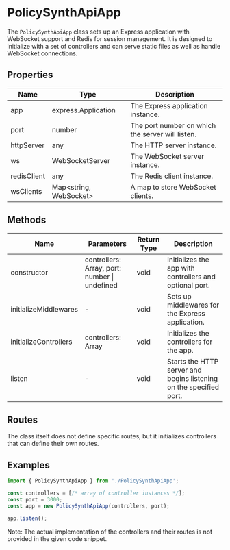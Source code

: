 # PolicySynthApiApp

The `PolicySynthApiApp` class sets up an Express application with WebSocket support and Redis for session management. It is designed to initialize with a set of controllers and can serve static files as well as handle WebSocket connections.

## Properties

| Name        | Type                                      | Description                                      |
|-------------|-------------------------------------------|--------------------------------------------------|
| app         | express.Application                       | The Express application instance.                |
| port        | number                                    | The port number on which the server will listen. |
| httpServer  | any                                       | The HTTP server instance.                        |
| ws          | WebSocketServer                           | The WebSocket server instance.                   |
| redisClient | any                                       | The Redis client instance.                       |
| wsClients   | Map<string, WebSocket>                    | A map to store WebSocket clients.                |

## Methods

| Name                    | Parameters            | Return Type | Description                                      |
|-------------------------|-----------------------|-------------|--------------------------------------------------|
| constructor             | controllers: Array<any>, port: number \| undefined | void        | Initializes the app with controllers and optional port. |
| initializeMiddlewares   | -                     | void        | Sets up middlewares for the Express application. |
| initializeControllers   | controllers: Array<any> | void        | Initializes the controllers for the app.         |
| listen                  | -                     | void        | Starts the HTTP server and begins listening on the specified port. |

## Routes

The class itself does not define specific routes, but it initializes controllers that can define their own routes.

## Examples

```typescript
import { PolicySynthApiApp } from './PolicySynthApiApp';

const controllers = [/* array of controller instances */];
const port = 3000;
const app = new PolicySynthApiApp(controllers, port);

app.listen();
```

Note: The actual implementation of the controllers and their routes is not provided in the given code snippet.